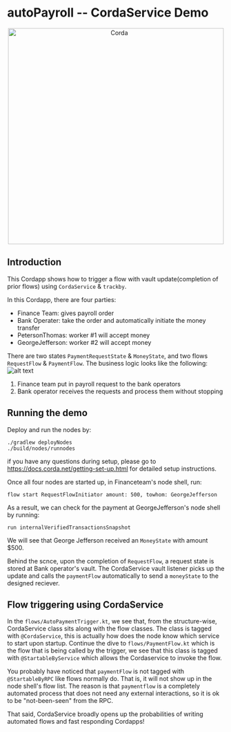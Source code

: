 # autoPayroll -- CordaService Demo
<p align="center">
  <img src="https://www.corda.net/wp-content/uploads/2016/11/fg005_corda_b.png" alt="Corda" width="500">
</p>

## Introduction 
This Cordapp shows how to trigger a flow with vault update(completion of prior flows) using `CordaService` & `trackby`.

In this Cordapp, there are four parties: 
 - Finance Team: gives payroll order
 - Bank Operater: take the order and automatically initiate the money transfer
 - PetersonThomas: worker #1 will accept money
 - GeorgeJefferson: worker #2 will accept money
 
There are two states `PaymentRequestState` & `MoneyState`, and two flows `RequestFlow` & `PaymentFlow`. The business logic looks like the following: 
![alt text](https://github.com/peterli-r3/autoPayroll/blob/master/webpic/Business%20Logic.png)

1. Finance team put in payroll request to the bank operators
2. Bank operator receives the requests and process them without stopping 

## Running the demo 
Deploy and run the nodes by:
```
./gradlew deployNodes
./build/nodes/runnodes
```
if you have any questions during setup, please go to https://docs.corda.net/getting-set-up.html for detailed setup instructions. 

Once all four nodes are started up, in Financeteam's node shell, run: 
```
flow start RequestFlowInitiator amount: 500, towhom: GeorgeJefferson
```
As a result, we can check for the payment at GeorgeJefferson's node shell by running: 
```
run internalVerifiedTransactionsSnapshot
```
We will see that George Jefferson received an `MoneyState` with amount $500.

Behind the scnce, upon the completion of `RequestFlow`, a request state is stored at Bank operator's vault. The CordaService vault listener picks up the update and calls the `paymentFlow` automatically to send a `moneyState` to the designed reciever.

## Flow triggering using CordaService
In the `flows/AutoPaymentTrigger.kt`, we see that, from the structure-wise, CordaService class sits along with the flow classes. The class is tagged with `@CordaService`, this is actually how does the node know which service to start upon startup. Continue the dive to `flows/PaymentFlow.kt` which is the flow that is being called by the trigger, we see that this class is tagged with `@StartableByService` which allows the Cordaservice to invoke the flow. 

You probably have noticed that `paymentFlow` is not tagged with `@StartableByRPC` like flows normally do. That is, it will not show up in the node shell's flow list. The reason is that `paymentflow` is a completely automated process that does not need any external interactions, so it is ok to be "not-been-seen" from the RPC. 

That said, CordaService broadly opens up the probabilities of writing automated flows and fast responding Cordapps! 
